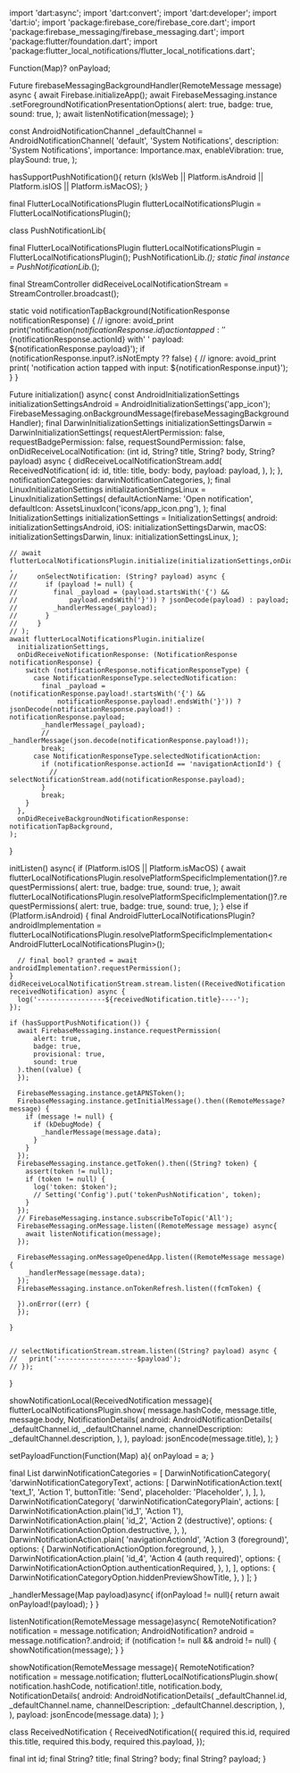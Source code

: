 import 'dart:async';
import 'dart:convert';
import 'dart:developer';
import 'dart:io';
import 'package:firebase_core/firebase_core.dart';
import 'package:firebase_messaging/firebase_messaging.dart';
import 'package:flutter/foundation.dart';
import 'package:flutter_local_notifications/flutter_local_notifications.dart';

Function(Map)? onPayload;

Future<void> firebaseMessagingBackgroundHandler(RemoteMessage message) async {
  await Firebase.initializeApp();
  await FirebaseMessaging.instance
      .setForegroundNotificationPresentationOptions(
    alert: true,
    badge: true,
    sound: true,
  );
  await listenNotification(message);
}


const AndroidNotificationChannel _defaultChannel = AndroidNotificationChannel(
  'default',
  'System Notifications',
  description: 'System Notifications',
  importance: Importance.max,
  enableVibration: true,
  playSound: true,
);

hasSupportPushNotification(){
  return (kIsWeb || Platform.isAndroid || Platform.isIOS || Platform.isMacOS);
}

final FlutterLocalNotificationsPlugin flutterLocalNotificationsPlugin = FlutterLocalNotificationsPlugin();

class PushNotificationLib{

  final FlutterLocalNotificationsPlugin flutterLocalNotificationsPlugin = FlutterLocalNotificationsPlugin();
  PushNotificationLib._();
  static final instance = PushNotificationLib._();

  final StreamController<ReceivedNotification> didReceiveLocalNotificationStream = StreamController<ReceivedNotification>.broadcast();


  static void notificationTapBackground(NotificationResponse notificationResponse) {
    // ignore: avoid_print
    print('notification(${notificationResponse.id}) action tapped: '
        '${notificationResponse.actionId} with'
        ' payload: ${notificationResponse.payload}');
    if (notificationResponse.input?.isNotEmpty ?? false) {
      // ignore: avoid_print
      print(
          'notification action tapped with input: ${notificationResponse.input}');
    }
  }

  Future<void> initialization() async{
    const AndroidInitializationSettings initializationSettingsAndroid =
    AndroidInitializationSettings('app_icon');
    FirebaseMessaging.onBackgroundMessage(firebaseMessagingBackgroundHandler);
    final DarwinInitializationSettings initializationSettingsDarwin =
    DarwinInitializationSettings(
      requestAlertPermission: false,
      requestBadgePermission: false,
      requestSoundPermission: false,
      onDidReceiveLocalNotification:
          (int id, String? title, String? body, String? payload) async {
        didReceiveLocalNotificationStream.add(
          ReceivedNotification(
            id: id,
            title: title,
            body: body,
            payload: payload,
          ),
        );
      },
      notificationCategories: darwinNotificationCategories,
    );
    final LinuxInitializationSettings initializationSettingsLinux =
    LinuxInitializationSettings(
      defaultActionName: 'Open notification',
      defaultIcon: AssetsLinuxIcon('icons/app_icon.png'),
    );
    final InitializationSettings initializationSettings = InitializationSettings(
      android: initializationSettingsAndroid,
      iOS: initializationSettingsDarwin,
      macOS: initializationSettingsDarwin,
      linux: initializationSettingsLinux,
    );

    // await flutterLocalNotificationsPlugin.initialize(initializationSettings,onDidReceiveBackgroundNotificationResponse: ,
    //     onSelectNotification: (String? payload) async {
    //       if (payload != null) {
    //         final _payload = (payload.startsWith('{') &&
    //             payload.endsWith('}')) ? jsonDecode(payload) : payload;
    //         _handlerMessage(_payload);
    //       }
    //     }
    // );
    await flutterLocalNotificationsPlugin.initialize(
      initializationSettings,
      onDidReceiveNotificationResponse: (NotificationResponse notificationResponse) {
        switch (notificationResponse.notificationResponseType) {
          case NotificationResponseType.selectedNotification:
            final _payload = (notificationResponse.payload!.startsWith('{') &&
                notificationResponse.payload!.endsWith('}')) ? jsonDecode(notificationResponse.payload!) : notificationResponse.payload;
            _handlerMessage(_payload);
            // _handlerMessage(json.decode(notificationResponse.payload!));
            break;
          case NotificationResponseType.selectedNotificationAction:
            if (notificationResponse.actionId == 'navigationActionId') {
              // selectNotificationStream.add(notificationResponse.payload);
            }
            break;
        }
      },
      onDidReceiveBackgroundNotificationResponse: notificationTapBackground,
    );

  }

  initListen() async{
    if (Platform.isIOS || Platform.isMacOS) {
      await flutterLocalNotificationsPlugin.resolvePlatformSpecificImplementation<IOSFlutterLocalNotificationsPlugin>()?.requestPermissions(
        alert: true,
        badge: true,
        sound: true,
      );
      await flutterLocalNotificationsPlugin.resolvePlatformSpecificImplementation<MacOSFlutterLocalNotificationsPlugin>()?.requestPermissions(
        alert: true,
        badge: true,
        sound: true,
      );
    } else if (Platform.isAndroid) {
      final AndroidFlutterLocalNotificationsPlugin? androidImplementation =
      flutterLocalNotificationsPlugin.resolvePlatformSpecificImplementation<
          AndroidFlutterLocalNotificationsPlugin>();

      // final bool? granted = await androidImplementation?.requestPermission();
    }
    didReceiveLocalNotificationStream.stream.listen((ReceivedNotification receivedNotification) async {
      log('-----------------${receivedNotification.title}----');
    });

    if (hasSupportPushNotification()) {
      await FirebaseMessaging.instance.requestPermission(
          alert: true,
          badge: true,
          provisional: true,
          sound: true
      ).then((value) {
      });

      FirebaseMessaging.instance.getAPNSToken();
      FirebaseMessaging.instance.getInitialMessage().then((RemoteMessage? message) {
        if (message != null) {
          if (kDebugMode) {
            _handlerMessage(message.data);
          }
        }
      });
      FirebaseMessaging.instance.getToken().then((String? token) {
        assert(token != null);
        if (token != null) {
          log('token: $token');
          // Setting('Config').put('tokenPushNotification', token);
        }
      });
      // FirebaseMessaging.instance.subscribeToTopic('All');
      FirebaseMessaging.onMessage.listen((RemoteMessage message) async{
        await listenNotification(message);
      });

      FirebaseMessaging.onMessageOpenedApp.listen((RemoteMessage message) {
        _handlerMessage(message.data);
      });
      FirebaseMessaging.instance.onTokenRefresh.listen((fcmToken) {

      }).onError((err) {
      });

    }


    // selectNotificationStream.stream.listen((String? payload) async {
    //   print('--------------------$payload');
    // });

  }

  showNotificationLocal(ReceivedNotification message){
    flutterLocalNotificationsPlugin.show(
      message.hashCode,
      message.title,
      message.body,
      NotificationDetails(
        android: AndroidNotificationDetails(
          _defaultChannel.id,
          _defaultChannel.name,
          channelDescription: _defaultChannel.description,
        ),
      ),
      payload: jsonEncode(message.title),
    );
  }

  setPayloadFunction(Function(Map) a){
    onPayload = a;
  }

  final List<DarwinNotificationCategory> darwinNotificationCategories = <DarwinNotificationCategory>[
    DarwinNotificationCategory(
      'darwinNotificationCategoryText',
      actions: <DarwinNotificationAction>[
        DarwinNotificationAction.text(
          'text_1',
          'Action 1',
          buttonTitle: 'Send',
          placeholder: 'Placeholder',
        ),
      ],
    ),
    DarwinNotificationCategory(
      'darwinNotificationCategoryPlain',
      actions: <DarwinNotificationAction>[
        DarwinNotificationAction.plain('id_1', 'Action 1'),
        DarwinNotificationAction.plain(
          'id_2',
          'Action 2 (destructive)',
          options: <DarwinNotificationActionOption>{
            DarwinNotificationActionOption.destructive,
          },
        ),
        DarwinNotificationAction.plain(
          'navigationActionId',
          'Action 3 (foreground)',
          options: <DarwinNotificationActionOption>{
            DarwinNotificationActionOption.foreground,
          },
        ),
        DarwinNotificationAction.plain(
          'id_4',
          'Action 4 (auth required)',
          options: <DarwinNotificationActionOption>{
            DarwinNotificationActionOption.authenticationRequired,
          },
        ),
      ],
      options: <DarwinNotificationCategoryOption>{
        DarwinNotificationCategoryOption.hiddenPreviewShowTitle,
      },
    )
  ];
}

_handlerMessage(Map payload)async{
  if(onPayload != null){
    return await onPayload!(payload);
  }
}

listenNotification(RemoteMessage message)async{
  RemoteNotification? notification = message.notification;
  AndroidNotification? android = message.notification?.android;
  if (notification != null && android != null) {
    showNotification(message);
  }
}

showNotification(RemoteMessage message){
  RemoteNotification? notification = message.notification;
  flutterLocalNotificationsPlugin.show(
      notification.hashCode,
      notification!.title,
      notification.body,
      NotificationDetails(
        android: AndroidNotificationDetails(
          _defaultChannel.id,
          _defaultChannel.name,
          channelDescription: _defaultChannel.description,
        ),
      ),
      payload: jsonEncode(message.data)
  );
}


class ReceivedNotification {
  ReceivedNotification({
    required this.id,
    required this.title,
    required this.body,
    required this.payload,
  });

  final int id;
  final String? title;
  final String? body;
  final String? payload;
}
